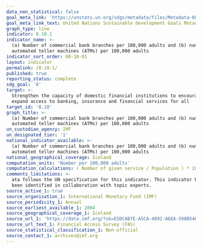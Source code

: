 ```yaml
---
data_non_statistical: false
goal_meta_link: 'https://unstats.un.org/sdgs/metadata/files/Metadata-08-10-01.pdf'
goal_meta_link_text: United Nations Sustainable Development Goals Metadata (pdf 525kB)
graph_type: line
indicator: 8.10.1
indicator_name: >-
  (a) Number of commercial bank branches per 100,000 adults and (b) number of
  automated teller machines (ATMs) per 100,000 adults
indicator_sort_order: 08-10-01
layout: indicator
permalink: /8-10-1/
published: true
reporting_status: complete
sdg_goal: '8'
target: >-
  Strengthen the capacity of domestic financial institutions to encourage and
  expand access to banking, insurance and financial services for all
target_id: '8.10'
graph_title: >-
  (a) Number of commercial bank branches per 100,000 adults and (b) number of
  automated teller machines (ATMs) per 100,000 adults
un_custodian_agency: IMF
un_designated_tier: '1'
national_indicator_available: >-
  (a) Number of commercial bank branches per 100,000 adults and (b) number of
  automated teller machines (ATMs) per 100,000 adults
national_geographical_coverage: Iceland
computation_units: 'Number per 100,000 adults'
computation_calculations: ( Number of given service / Population ) * 100.000
comments_limitations: >-
  ata follows the UN specification for this indicator. This indicator has not
  been identified in collaboration with topic experts.
source_active_1: true
source_organisation_1: International Monetary Fund (IMF)
source_periodicity_1: Annual
source_earliest_available_1: 2004
source_geographical_coverage_1: Iceland
source_url_1: 'https://data.imf.org/?sk=E5DCAB7E-A5CA-4892-A6EA-598B5463A34C'
source_url_text_1: Financial Access Survey (FAS)
source_statistical_classification_1: Non-official
source_contact_1: archives@imf.org
---
```


